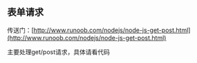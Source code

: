 ## 表单请求
传送门：[http://www.runoob.com/nodejs/node-js-get-post.html](http://www.runoob.com/nodejs/node-js-get-post.html)

主要处理get/post请求，具体请看代码
